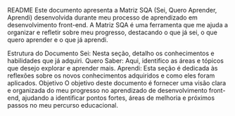 README
Este documento apresenta a Matriz SQA (Sei, Quero Aprender, Aprendi) desenvolvida durante meu processo de aprendizado em desenvolvimento front-end. A Matriz SQA é uma ferramenta que me ajuda a organizar e refletir sobre meu progresso, destacando o que já sei, o que quero aprender e o que já aprendi.

Estrutura do Documento
Sei: Nesta seção, detalho os conhecimentos e habilidades que já adquiri.
Quero Saber: Aqui, identifico as áreas e tópicos que desejo explorar e aprender mais.
Aprendi: Esta seção é dedicada às reflexões sobre os novos conhecimentos adquiridos e como eles foram aplicados.
Objetivo
O objetivo deste documento é fornecer uma visão clara e organizada do meu progresso no aprendizado de desenvolvimento front-end, ajudando a identificar pontos fortes, áreas de melhoria e próximos passos no meu percurso educacional.
